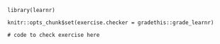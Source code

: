 ```{r setup, include=FALSE}
library(learnr)

knitr::opts_chunk$set(exercise.checker = gradethis::grade_learnr)
```
 
```{r exercise1-check}
# code to check exercise here
```
